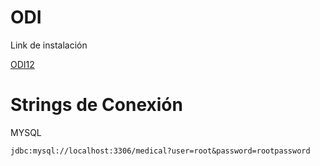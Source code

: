 # ODI
Link de instalación

<a href="https://www.mediafire.com/folder/btbcjdhrnjzns/ODI12" target="_blank">ODI12</a>


# Strings de Conexión
MYSQL
```
jdbc:mysql://localhost:3306/medical?user=root&password=rootpassword
```